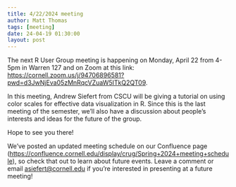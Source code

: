 ```yaml
---
title: 4/22/2024 meeting
author: Matt Thomas
tags: [meeting]
date: 24-04-19 01:30:00
layout: post
--- 
```


The next R User Group meeting is happening on Monday, April 22 from 4-5pm in Warren 127 and on Zoom at this link:
<https://cornell.zoom.us/j/94706896581?pwd=d3JwNjEva05zMnRqcVZuaW5ITkQ2QT09>.

In this meeting, Andrew Siefert from CSCU will be giving a tutorial on using color scales for effective data visualization in R. Since this is the last meeting of the semester, we’ll also have a discussion about people’s interests and ideas for the future of the group.

Hope to see you there!

We’ve posted an updated meeting schedule on our Confluence page (<https://confluence.cornell.edu/display/crug/Spring+2024+meeting+schedule>), so check that out to learn about future events. Leave a comment or email <asiefert@cornell.edu> if you’re interested in presenting at a future meeting!